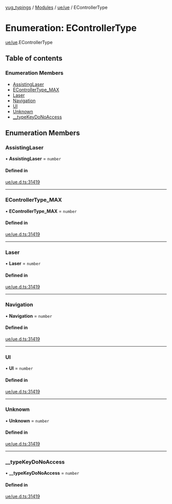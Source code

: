 [yug_typings](../README.md) / [Modules](../modules.md) / [ue/ue](../modules/ue_ue.md) / EControllerType

# Enumeration: EControllerType

[ue/ue](../modules/ue_ue.md).EControllerType

## Table of contents

### Enumeration Members

- [AssistingLaser](ue_ue.EControllerType.md#assistinglaser)
- [EControllerType\_MAX](ue_ue.EControllerType.md#econtrollertype_max)
- [Laser](ue_ue.EControllerType.md#laser)
- [Navigation](ue_ue.EControllerType.md#navigation)
- [UI](ue_ue.EControllerType.md#ui)
- [Unknown](ue_ue.EControllerType.md#unknown)
- [\_\_typeKeyDoNoAccess](ue_ue.EControllerType.md#__typekeydonoaccess)

## Enumeration Members

### AssistingLaser

• **AssistingLaser** = `number`

#### Defined in

[ue/ue.d.ts:31419](https://github.com/YugMetaverse/yug_typings/blob/b7d9b19/ue/ue.d.ts#L31419)

___

### EControllerType\_MAX

• **EControllerType\_MAX** = `number`

#### Defined in

[ue/ue.d.ts:31419](https://github.com/YugMetaverse/yug_typings/blob/b7d9b19/ue/ue.d.ts#L31419)

___

### Laser

• **Laser** = `number`

#### Defined in

[ue/ue.d.ts:31419](https://github.com/YugMetaverse/yug_typings/blob/b7d9b19/ue/ue.d.ts#L31419)

___

### Navigation

• **Navigation** = `number`

#### Defined in

[ue/ue.d.ts:31419](https://github.com/YugMetaverse/yug_typings/blob/b7d9b19/ue/ue.d.ts#L31419)

___

### UI

• **UI** = `number`

#### Defined in

[ue/ue.d.ts:31419](https://github.com/YugMetaverse/yug_typings/blob/b7d9b19/ue/ue.d.ts#L31419)

___

### Unknown

• **Unknown** = `number`

#### Defined in

[ue/ue.d.ts:31419](https://github.com/YugMetaverse/yug_typings/blob/b7d9b19/ue/ue.d.ts#L31419)

___

### \_\_typeKeyDoNoAccess

• **\_\_typeKeyDoNoAccess** = `number`

#### Defined in

[ue/ue.d.ts:31419](https://github.com/YugMetaverse/yug_typings/blob/b7d9b19/ue/ue.d.ts#L31419)
